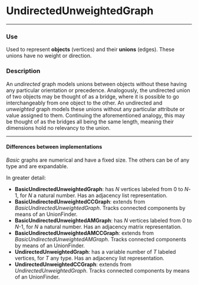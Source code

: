 # UndirectedUnweightedGraph

------------

### Use
Used to represent **objects** (vertices) and their **unions** (edges). These unions have no weight or direction.

### Description
An *undirected* graph models unions between objects without these having any particular orientation or precedence. Analogously, the undirected union of two objects may be thought of as a bridge, where it is possible to go interchangeably from one object to the other. An undirected and *unweighted* graph models these unions without any particular attribute or value assigned to them. Continuing the aforementioned analogy, this may be thought of as the bridges all being the same length, meaning their dimensions hold no relevancy to the union.

------------

#### Differences between implementations
*Basic* graphs are numerical and have a fixed size. The others can be of any type and are expandable. 

In greater detail:
- **BasicUndirectedUnweightedGraph**: has *N* vertices labeled from 0 to *N*-1, for *N* a natural number. Has an adjacency list representation.
- **BasicUndirectedUnweightedCCGraph**: extends from *BasicUndirectedUnweightedGraph*. Tracks connected components by means of an UnionFinder.
- **BasicUndirectedUnweightedAMGraph**: has *N* vertices labeled from 0 to *N*-1, for *N* a natural number. Has an adjacency matrix representation.
- **BasicUndirectedUnweightedAMCCGraph**: extends from *BasicUndirectedUnweightedAMGraph*. Tracks connected components by means of an UnionFinder.
- **UndirectedUnweightedGraph**: has a variable number of *T* labeled vertices, for *T* any type. Has an adjacency list representation.
- **UndirectedUnweightedCCGraph**: extends from *UndirectedUnweightedGraph*. Tracks connected components by means of an UnionFinder.